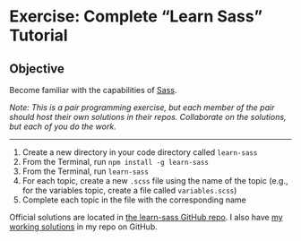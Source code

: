 # Exercise: Complete “Learn Sass” Tutorial

## Objective

Become familiar with the capabilities of [Sass](http://sass-lang.com/).

_Note: This is a pair programming exercise, but each member of the pair should host their own solutions in their repos. Collaborate on the solutions, but each of you do the work._

------

1. Create a new directory in your code directory called `learn-sass`
2. From the Terminal, run `npm install -g learn-sass`
3. From the Terminal, run `learn-sass`
4. For each topic, create a new `.scss` file using the name of the topic (e.g., for the variables topic, create a file called `variables.scss`)
5. Complete each topic in the file with the corresponding name

Official solutions are located in [the learn-sass GitHub repo](https://github.com/claudiopro/learn-sass). I also have [my working solutions](https://github.com/segdeha/pdxcodeguild/tree/master/2.%20HTML%20%26%20CSS/solutions/learn-sass) in my repo on GitHub.
